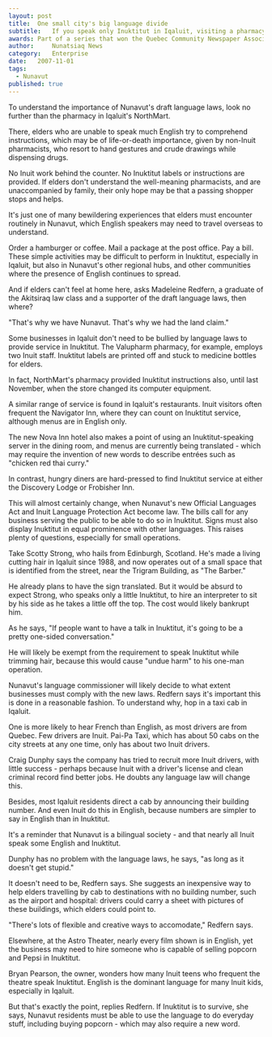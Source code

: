 ```yaml
---
layout:	post
title:	One small city's big language divide
subtitle:	If you speak only Inuktitut in Iqaluit, visiting a pharmacy could be life-threatening
awards: Part of a series that won the Quebec Community Newspaper Association's award for best investigative or in-depth reporting
author:     Nunatsiaq News
category:	Enterprise
date:	2007-11-01
tags: 
  - Nunavut
published: true
---
```


To understand the importance of Nunavut's draft language laws, look no further than the pharmacy in Iqaluit's NorthMart.

There, elders who are unable to speak much English try to comprehend instructions, which may be of life-or-death importance, given by non-Inuit pharmacists, who resort to hand gestures and crude drawings while dispensing drugs.

No Inuit work behind the counter. No Inuktitut labels or instructions are provided. If elders don't understand the well-meaning pharmacists, and are unaccompanied by family, their only hope may be that a passing shopper stops and helps.

It's just one of many bewildering experiences that elders must encounter routinely in Nunavut, which English speakers may need to travel overseas to understand. <!-- BREAK -->

Order a hamburger or coffee. Mail a package at the post office. Pay a bill. These simple activities may be difficult to perform in Inuktitut, especially in Iqaluit, but also in Nunavut's other regional hubs, and other communities where the presence of English continues to spread.

And if elders can't feel at home here, asks Madeleine Redfern, a graduate of the Akitsiraq law class and a supporter of the draft language laws, then where?

"That's why we have Nunavut. That's why we had the land claim."

Some businesses in Iqaluit don't need to be bullied by language laws to provide service in Inuktitut. The Valupharm pharmacy, for example, employs two Inuit staff. Inuktitut labels are printed off and stuck to medicine bottles for elders.

In fact, NorthMart's pharmacy provided Inuktitut instructions also, until last November, when the store changed its computer equipment.

A similar range of service is found in Iqaluit's restaurants. Inuit visitors often frequent the Navigator Inn, where they can count on Inuktitut service, although menus are in English only.

The new Nova Inn hotel also makes a point of using an Inuktitut-speaking server in the dining room, and menus are currently being translated - which may require the invention of new words to describe entrées such as "chicken red thai curry."

In contrast, hungry diners are hard-pressed to find Inuktitut service at either the Discovery Lodge or Frobisher Inn.

This will almost certainly change, when Nunavut's new Official Languages Act and Inuit Language Protection Act become law. The bills call for any business serving the public to be able to do so in Inuktitut. Signs must also display Inuktitut in equal prominence with other languages. This raises plenty of questions, especially for small operations.

Take Scotty Strong, who hails from Edinburgh, Scotland.  He's made a living cutting hair in Iqaluit since 1988, and now operates out of a small space that is identified from the street, near the Trigram Building, as "The Barber."

He already plans to have the sign translated. But it would be absurd to expect Strong, who speaks only a little Inuktitut, to hire an interpreter to sit by his side as he takes a little off the top. The cost would likely bankrupt him.

As he says, "If people want to have a talk in Inuktitut, it's going to be a pretty one-sided conversation."

He will likely be exempt from the requirement to speak Inuktitut while trimming hair, because this would cause "undue harm" to his one-man operation.

Nunavut's language commissioner will likely decide to what extent businesses must comply with the new laws. Redfern says it's important this is done in a reasonable fashion. To understand why, hop in a taxi cab in Iqaluit.

One is more likely to hear French than English, as most drivers are from Quebec. Few drivers are Inuit. Pai-Pa Taxi, which has about 50 cabs on the city streets at any one time, only has about two Inuit drivers.

Craig Dunphy says the company has tried to recruit more Inuit drivers, with little success - perhaps because Inuit with a driver's license and clean criminal record find better jobs. He doubts any language law will change this.

Besides, most Iqaluit residents direct a cab by announcing their building number. And even Inuit do this in English, because numbers are simpler to say in English than in Inuktitut.

It's a reminder that Nunavut is a bilingual society - and that nearly all Inuit speak some English and Inuktitut.

Dunphy has no problem with the language laws, he says, "as long as it doesn't get stupid."

It doesn't need to be, Redfern says. She suggests an inexpensive way to help elders travelling by cab to destinations with no building number, such as the airport and hospital: drivers could carry a sheet with pictures of these buildings, which elders could point to.

"There's lots of flexible and creative ways to accomodate," Redfern says.

Elsewhere, at the Astro Theater, nearly every film shown is in English, yet the business may need to hire someone who is capable of selling popcorn and Pepsi in Inuktitut.

Bryan Pearson, the owner, wonders how many Inuit teens who frequent the theatre speak Inuktitut. English is the dominant language for many Inuit kids, especially in Iqaluit.

But that's exactly the point, replies Redfern. If Inuktitut is to survive, she says, Nunavut residents must be able to use the language to do everyday stuff, including buying popcorn - which may also require a new word.

